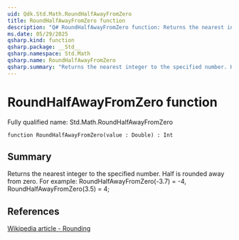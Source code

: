 ```yaml
---
uid: Qdk.Std.Math.RoundHalfAwayFromZero
title: RoundHalfAwayFromZero function
description: "Q# RoundHalfAwayFromZero function: Returns the nearest integer to the specified number. Half is rounded away from zero. For example: RoundHalfAwayFromZero(-3.7) = -4, RoundHalfAwayFromZero(3.5) = 4;"
ms.date: 05/29/2025
qsharp.kind: function
qsharp.package: __Std__
qsharp.namespace: Std.Math
qsharp.name: RoundHalfAwayFromZero
qsharp.summary: "Returns the nearest integer to the specified number. Half is rounded away from zero. For example: RoundHalfAwayFromZero(-3.7) = -4, RoundHalfAwayFromZero(3.5) = 4;"
---
```


# RoundHalfAwayFromZero function

Fully qualified name: Std.Math.RoundHalfAwayFromZero

```qsharp
function RoundHalfAwayFromZero(value : Double) : Int
```

## Summary
Returns the nearest integer to the specified number. Half is rounded away from zero.
For example: RoundHalfAwayFromZero(-3.7) = -4, RoundHalfAwayFromZero(3.5) = 4;

## References
[Wikipedia article - Rounding](https://en.wikipedia.org/wiki/Rounding#Rounding_half_away_from_zero)
